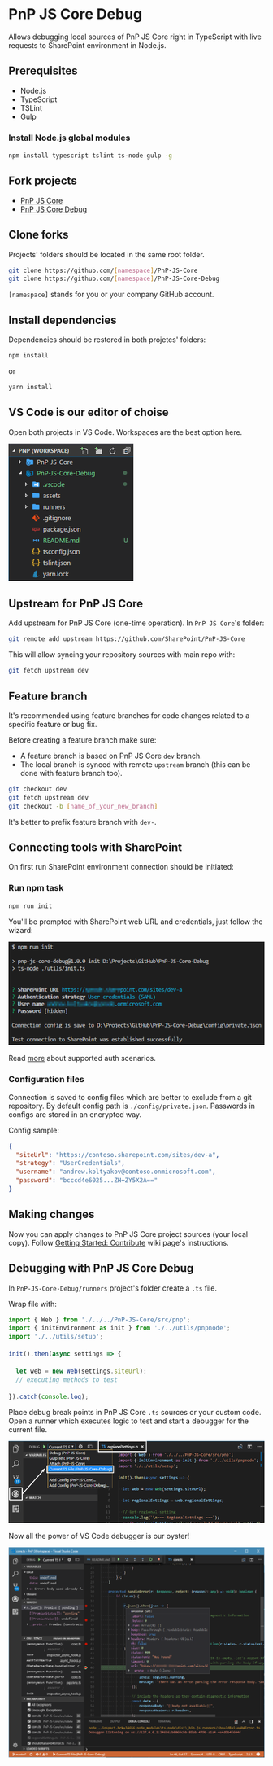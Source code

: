 # PnP JS Core Debug

Allows debugging local sources of PnP JS Core right in TypeScript with live requests to SharePoint environment in Node.js.

## Prerequisites

- Node.js
- TypeScript
- TSLint
- Gulp

### Install Node.js global modules

```bash
npm install typescript tslint ts-node gulp -g
```

## Fork projects

- [PnP JS Core](https://github.com/SharePoint/PnP-JS-Core)
- [PnP JS Core Debug](https://github.com/koltyakov/PnP-JS-Core-Debug)

## Clone forks

Projects' folders should be located in the same root folder.

```bash
git clone https://github.com/[namespace]/PnP-JS-Core
git clone https://github.com/[namespace]/PnP-JS-Core-Debug
```

`[namespace]` stands for you or your company GitHub account.

## Install dependencies

Dependencies should be restored in both projetcs' folders:

```bash
npm install
```

or

```bash
yarn install
```

## VS Code is our editor of choise

Open both projects in VS Code. Workspaces are the best option here.

![](/assets/vscode_workspace.png)

## Upstream for PnP JS Core

Add upstream for PnP JS Core (one-time operation).
In `PnP JS Core`'s folder:

```bash
git remote add upstream https://github.com/SharePoint/PnP-JS-Core
```

This will allow syncing your repository sources with main repo with:

```bash
git fetch upstream dev
```

## Feature branch

It's recommended using feature branches for code changes related to a specific feature or bug fix.

Before creating a feature branch make sure:

- A feature branch is based on PnP JS Core `dev` branch.
- The local branch is synced with remote `upstream` branch (this can be done with feature branch too).

```bash
git checkout dev
git fetch upstream dev
git checkout -b [name_of_your_new_branch]
```

It's better to prefix feature branch with `dev-`.

## Connecting tools with SharePoint

On first run SharePoint environment connection should be initiated:

### Run npm task

```bash
npm run init
```

You'll be prompted with SharePoint web URL and credentials, just follow the wizard:

![](/assets/auth_init.png)

Read [more](https://github.com/s-KaiNet/node-sp-auth) about supported auth scenarios.

### Configuration files

Connection is saved to config files which are better to exclude from a git repository.
By default config path is `./config/private.json`. Passwords in configs are stored in an encrypted way.

Config sample:

```json
{
  "siteUrl": "https://contoso.sharepoint.com/sites/dev-a",
  "strategy": "UserCredentials",
  "username": "andrew.koltyakov@contoso.onmicrosoft.com",
  "password": "bcccd4e6025...ZH+ZY5X2A=="
}
```

## Making changes

Now you can apply changes to PnP JS Core project sources (your local copy).
Follow [Getting Started: Contribute](https://github.com/SharePoint/PnP-JS-Core/wiki/Getting-Started:-Contribute) wiki page's instructions.

## Debugging with PnP JS Core Debug

In `PnP-JS-Core-Debug/runners` project's folder create a `.ts` file.

Wrap file with:

```TypeScript
import { Web } from './../../PnP-JS-Core/src/pnp';
import { initEnvironment as init } from './../utils/pnpnode';
import './../utils/setup';

init().then(async settings => {

  let web = new Web(settings.siteUrl);
  // executing methods to test

}).catch(console.log);
```

Place debug break points in PnP JS Core `.ts` sources or your custom code.
Open a runner which executes logic to test and start a debugger for the current file.

![](/assets/vscode_debug_01.png)

Now all the power of VS Code debugger is our oyster!

![](/assets/vscode_debug_02.png)